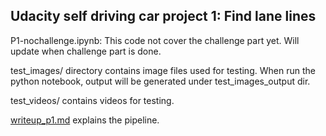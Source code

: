 ## Udacity self driving car project 1: Find lane lines

P1-nochallenge.ipynb: This code not cover the challenge part yet. Will update when challenge part is done.

test_images/ directory contains image files used for testing. When run the python notebook, output will be generated under test_images_output dir.

test_videos/ contains videos for testing. 

[writeup_p1.md](writeup_p1.md) explains the pipeline.
